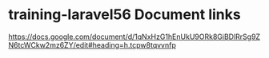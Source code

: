 # training-laravel56 Document links
https://docs.google.com/document/d/1qNxHzG1hEnUkU9ORk8GiBDlRrSg9ZN6tcWCkw2mz6ZY/edit#heading=h.tcpw8tqvvnfp
